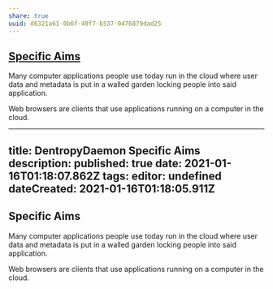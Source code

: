 ```yaml
---
share: true
uuid: d6321a61-0b6f-49f7-b537-0476879dad25
---
```

## [Specific Aims](/5a73b29e-e4d3-4150-a48a-6db2c929d231)

Many computer applications people use today run in the cloud where user data and metadata is put in a walled garden locking people into said application. 

Web browsers are clients that use applications running on a computer in the cloud.




---
title: DentropyDaemon Specific Aims
description: 
published: true
date: 2021-01-16T01:18:07.862Z
tags: 
editor: undefined
dateCreated: 2021-01-16T01:18:05.911Z
---

## Specific Aims

Many computer applications people use today run in the cloud where user data and metadata is put in a walled garden locking people into said application. 

Web browsers are clients that use applications running on a computer in the cloud.